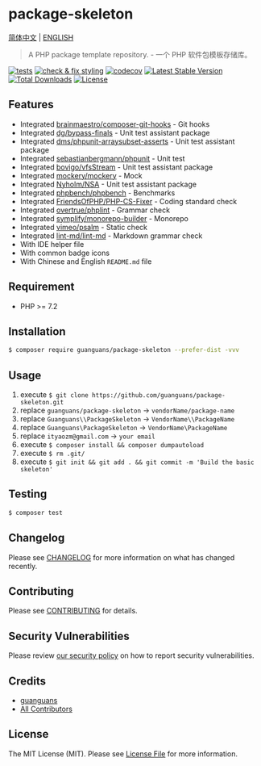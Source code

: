 # package-skeleton

[简体中文](README-zh_CN.md) | [ENGLISH](README.md)

> A PHP package template repository. - 一个 PHP 软件包模板存储库。

[![tests](https://github.com/guanguans/package-skeleton/workflows/tests/badge.svg)](https://github.com/guanguans/package-skeleton/actions)
[![check & fix styling](https://github.com/guanguans/package-skeleton/actions/workflows/php-cs-fixer.yml/badge.svg)](https://github.com/guanguans/package-skeleton/actions)
[![codecov](https://codecov.io/gh/guanguans/package-skeleton/branch/main/graph/badge.svg?token=URGFAWS6S4)](https://codecov.io/gh/guanguans/package-skeleton)
[![Latest Stable Version](https://poser.pugx.org/guanguans/package-skeleton/v)](//packagist.org/packages/guanguans/package-skeleton)
[![Total Downloads](https://poser.pugx.org/guanguans/package-skeleton/downloads)](//packagist.org/packages/guanguans/package-skeleton)
[![License](https://poser.pugx.org/guanguans/package-skeleton/license)](//packagist.org/packages/guanguans/package-skeleton)

## Features

* Integrated [brainmaestro/composer-git-hooks](https://github.com/BrainMaestro/composer-git-hooks) - Git hooks
* Integrated [dg/bypass-finals](https://github.com/rdohms/dg/bypass-finals) - Unit test assistant package
* Integrated [dms/phpunit-arraysubset-asserts](https://github.com/rdohms/phpunit-arraysubset-asserts) - Unit test assistant package
* Integrated [sebastianbergmann/phpunit](https://github.com/sebastianbergmann/phpunit) - Unit test
* Integrated [bovigo/vfsStream](https://github.com/bovigo/vfsStream) - Unit test assistant package
* Integrated [mockery/mockery](https://github.com/mockery/mockery) - Mock
* Integrated [Nyholm/NSA](https://github.com/Nyholm/NSA) - Unit test assistant package
* Integrated [phpbench/phpbench](https://github.com/phpbench/phpbench) - Benchmarks  
* Integrated [FriendsOfPHP/PHP-CS-Fixer](https://github.com/FriendsOfPHP/PHP-CS-Fixer) - Coding standard check
* Integrated [overtrue/phplint](https://github.com/overtrue/phplint) - Grammar check
* Integrated [symplify/monorepo-builder](https://github.com/symplify/monorepo-builder) - Monorepo
* Integrated [vimeo/psalm](https://github.com/vimeo/psalm) - Static check
* Integrated [lint-md/lint-md](https://github.com/lint-md/lint-md) - Markdown grammar check
* With IDE helper file
* With common badge icons
* With Chinese and English `README.md` file

## Requirement

* PHP >= 7.2

## Installation

```bash
$ composer require guanguans/package-skeleton --prefer-dist -vvv
```

## Usage

1. execute `$ git clone https://github.com/guanguans/package-skeleton.git`
2. replace `guanguans/package-skeleton` -> `vendorName/package-name`
3. replace `Guanguans\\PackageSkeleton` -> `VendorName\\PackageName`
4. replace `Guanguans\PackageSkeleton` -> `VendorName\PackageName`
5. replace `ityaozm@gmail.com` -> `your email`
6. execute `$ composer install && composer dumpautoload`  
7. execute `$ rm .git/`
8. execute `$ git init && git add . && git commit -m 'Build the basic skeleton'`

## Testing

```bash
$ composer test
```

## Changelog

Please see [CHANGELOG](CHANGELOG.md) for more information on what has changed recently.

## Contributing

Please see [CONTRIBUTING](.github/CONTRIBUTING.md) for details.

## Security Vulnerabilities

Please review [our security policy](../../security/policy) on how to report security vulnerabilities.

## Credits

* [guanguans](https://github.com/guanguans)
* [All Contributors](../../contributors)

## License

The MIT License (MIT). Please see [License File](LICENSE) for more information.
